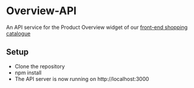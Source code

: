 # Overview-API

An API service for the Product Overview widget of our [front-end shopping catalogue](https://github.com/RFE2210-RedPanda/FEC)

## Setup

- Clone the repository
- npm install
- The API server is now running on http://localhost:3000
